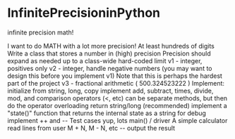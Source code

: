 # InfinitePrecisioninPython
infinite precision math!

I want to do MATH with a lot more precision! At least hundreds of digits
Write a class that stores a number in (high) precision
Precision should expand as needed up to a class-wide hard-coded limit
v1 - integer, positives only
v2 - integer, handle negative numbers (you may want to design this before you implement v1)
Note that this is perhaps the hardest part of the project
v3 - fractional arithmetic ( 500.324523222 )
Implement:
initialize from string, long, copy
implement add, subtract, times, divide, mod, and comparison operators (<, etc)
can be separate methods, but then do the operator overloading
return string/long
(recommended)
implement a "state()" function that returns the internal state as a string for debug
implement ++ and --
Test cases
yup, lots
main() / driver
A simple calculator
read lines from user
M + N, M - N, etc -- output the result

